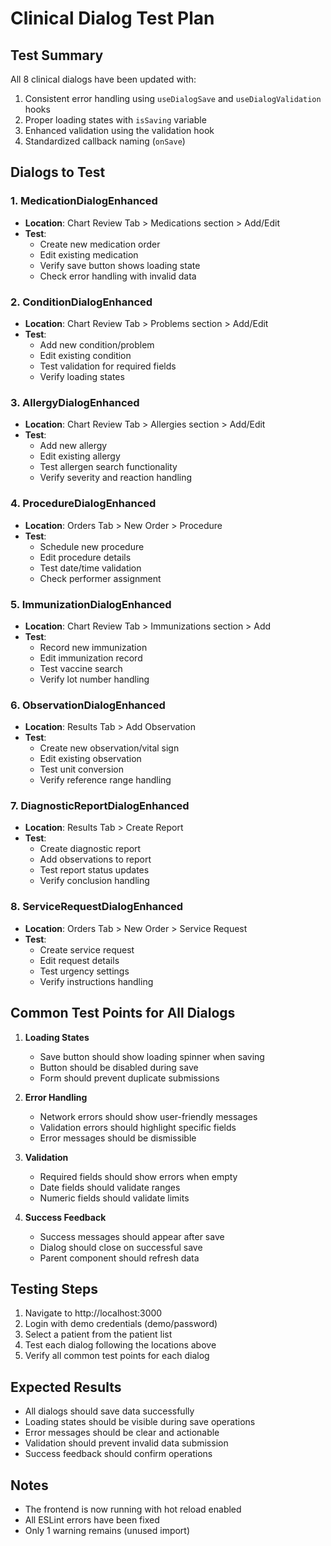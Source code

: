 # Clinical Dialog Test Plan

## Test Summary
All 8 clinical dialogs have been updated with:
1. Consistent error handling using `useDialogSave` and `useDialogValidation` hooks
2. Proper loading states with `isSaving` variable
3. Enhanced validation using the validation hook
4. Standardized callback naming (`onSave`)

## Dialogs to Test

### 1. MedicationDialogEnhanced
- **Location**: Chart Review Tab > Medications section > Add/Edit
- **Test**: 
  - Create new medication order
  - Edit existing medication
  - Verify save button shows loading state
  - Check error handling with invalid data

### 2. ConditionDialogEnhanced  
- **Location**: Chart Review Tab > Problems section > Add/Edit
- **Test**:
  - Add new condition/problem
  - Edit existing condition
  - Test validation for required fields
  - Verify loading states

### 3. AllergyDialogEnhanced
- **Location**: Chart Review Tab > Allergies section > Add/Edit
- **Test**:
  - Add new allergy
  - Edit existing allergy
  - Test allergen search functionality
  - Verify severity and reaction handling

### 4. ProcedureDialogEnhanced
- **Location**: Orders Tab > New Order > Procedure
- **Test**:
  - Schedule new procedure
  - Edit procedure details
  - Test date/time validation
  - Check performer assignment

### 5. ImmunizationDialogEnhanced
- **Location**: Chart Review Tab > Immunizations section > Add
- **Test**:
  - Record new immunization
  - Edit immunization record
  - Test vaccine search
  - Verify lot number handling

### 6. ObservationDialogEnhanced
- **Location**: Results Tab > Add Observation
- **Test**:
  - Create new observation/vital sign
  - Edit existing observation
  - Test unit conversion
  - Verify reference range handling

### 7. DiagnosticReportDialogEnhanced
- **Location**: Results Tab > Create Report
- **Test**:
  - Create diagnostic report
  - Add observations to report
  - Test report status updates
  - Verify conclusion handling

### 8. ServiceRequestDialogEnhanced
- **Location**: Orders Tab > New Order > Service Request
- **Test**:
  - Create service request
  - Edit request details
  - Test urgency settings
  - Verify instructions handling

## Common Test Points for All Dialogs

1. **Loading States**
   - Save button should show loading spinner when saving
   - Button should be disabled during save
   - Form should prevent duplicate submissions

2. **Error Handling**
   - Network errors should show user-friendly messages
   - Validation errors should highlight specific fields
   - Error messages should be dismissible

3. **Validation**
   - Required fields should show errors when empty
   - Date fields should validate ranges
   - Numeric fields should validate limits

4. **Success Feedback**
   - Success messages should appear after save
   - Dialog should close on successful save
   - Parent component should refresh data

## Testing Steps

1. Navigate to http://localhost:3000
2. Login with demo credentials (demo/password)
3. Select a patient from the patient list
4. Test each dialog following the locations above
5. Verify all common test points for each dialog

## Expected Results
- All dialogs should save data successfully
- Loading states should be visible during save operations
- Error messages should be clear and actionable
- Validation should prevent invalid data submission
- Success feedback should confirm operations

## Notes
- The frontend is now running with hot reload enabled
- All ESLint errors have been fixed
- Only 1 warning remains (unused import)